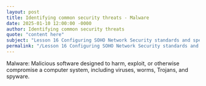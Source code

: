 ```yaml
---
layout: post
title: Identifying common security threats - Malware
date: 2025-01-10 12:00:00 -0000
author: Identifying common security threats
quote: "content here"
subject: "Lesson 16 Configuring SOHO Network Security standards and specifications"
permalink: "/Lesson 16 Configuring SOHO Network Security standards and specifications/Identifying common security threats/Identifying common security threats - Malware"
---
```


Malware: Malicious software designed to harm, exploit, or otherwise compromise a computer system, including viruses, worms, Trojans, and spyware.
